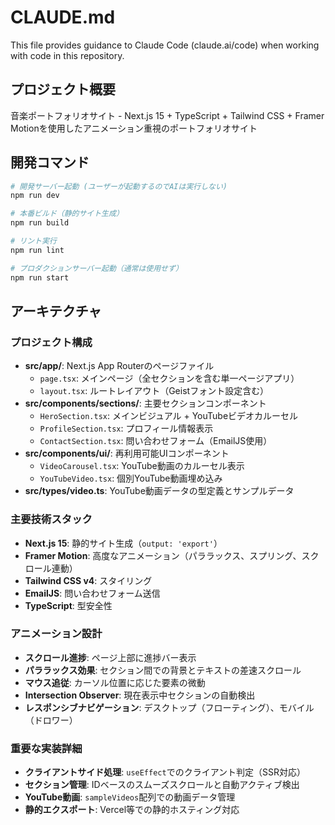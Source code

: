 # CLAUDE.md

This file provides guidance to Claude Code (claude.ai/code) when working with code in this repository.

## プロジェクト概要

音楽ポートフォリオサイト - Next.js 15 + TypeScript + Tailwind CSS + Framer Motionを使用したアニメーション重視のポートフォリオサイト

## 開発コマンド

```bash
# 開発サーバー起動 (ユーザーが起動するのでAIは実行しない)
npm run dev

# 本番ビルド（静的サイト生成）
npm run build

# リント実行
npm run lint

# プロダクションサーバー起動（通常は使用せず）
npm run start
```

## アーキテクチャ

### プロジェクト構成
- **src/app/**: Next.js App Routerのページファイル
  - `page.tsx`: メインページ（全セクションを含む単一ページアプリ）
  - `layout.tsx`: ルートレイアウト（Geistフォント設定含む）
- **src/components/sections/**: 主要セクションコンポーネント
  - `HeroSection.tsx`: メインビジュアル + YouTubeビデオカルーセル
  - `ProfileSection.tsx`: プロフィール情報表示
  - `ContactSection.tsx`: 問い合わせフォーム（EmailJS使用）
- **src/components/ui/**: 再利用可能UIコンポーネント
  - `VideoCarousel.tsx`: YouTube動画のカルーセル表示
  - `YouTubeVideo.tsx`: 個別YouTube動画埋め込み
- **src/types/video.ts**: YouTube動画データの型定義とサンプルデータ

### 主要技術スタック
- **Next.js 15**: 静的サイト生成（`output: 'export'`）
- **Framer Motion**: 高度なアニメーション（パララックス、スプリング、スクロール連動）
- **Tailwind CSS v4**: スタイリング
- **EmailJS**: 問い合わせフォーム送信
- **TypeScript**: 型安全性

### アニメーション設計
- **スクロール進捗**: ページ上部に進捗バー表示
- **パララックス効果**: セクション間での背景とテキストの差速スクロール
- **マウス追従**: カーソル位置に応じた要素の微動
- **Intersection Observer**: 現在表示中セクションの自動検出
- **レスポンシブナビゲーション**: デスクトップ（フローティング）、モバイル（ドロワー）

### 重要な実装詳細
- **クライアントサイド処理**: `useEffect`でのクライアント判定（SSR対応）
- **セクション管理**: IDベースのスムーズスクロールと自動アクティブ検出
- **YouTube動画**: `sampleVideos`配列での動画データ管理
- **静的エクスポート**: Vercel等での静的ホスティング対応